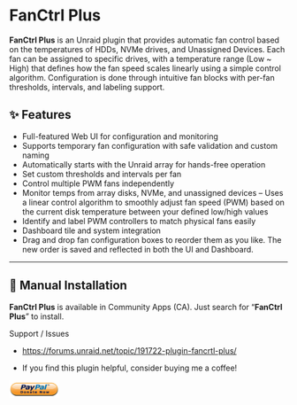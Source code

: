# **FanCtrl Plus**

**FanCtrl Plus** is an Unraid plugin that provides automatic fan control based on the temperatures of HDDs, NVMe drives, and Unassigned Devices.
Each fan can be assigned to specific drives, with a temperature range (Low ~ High) that defines how the fan speed scales linearly using a simple control algorithm.
Configuration is done through intuitive fan blocks with per-fan thresholds, intervals, and labeling support.

## ✨ Features

- Full-featured Web UI for configuration and monitoring
- Supports temporary fan configuration with safe validation and custom naming
- Automatically starts with the Unraid array for hands-free operation
- Set custom thresholds and intervals per fan
- Control multiple PWM fans independently
- Monitor temps from array disks, NVMe, and unassigned devices
– Uses a linear control algorithm to smoothly adjust fan speed (PWM) based on the current disk temperature between your defined low/high values
- Identify and label PWM controllers to match physical fans easily
- Dashboard tile and system integration
- Drag and drop fan configuration boxes to reorder them as you like. The new order is saved and reflected in both the UI and Dashboard.

---

## 🔧 Manual Installation

**FanCtrl Plus** is available in Community Apps (CA). Just search for “**FanCtrl Plus**” to install.

Support / Issues
- https://forums.unraid.net/topic/191722-plugin-fancrtl-plus/

- If you find this plugin helpful, consider buying me a coffee!

<p align="left">
  <a href="https://www.paypal.com/paypalme/cck9393" target="_blank">
    <img src="https://raw.githubusercontent.com/ck9393/fanctrlplus/dev/.github/assets/donate.png" alt="Donate" width="90">
  </a>
</p>

